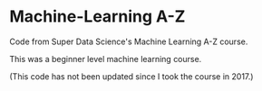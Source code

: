 # Machine-Learning A-Z

Code from Super Data Science's Machine Learning A-Z course.

This was a beginner level machine learning course.

(This code has not been updated since I took the course in 2017.)
